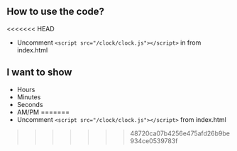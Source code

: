 ## How to use the code?
<<<<<<< HEAD
- Uncomment  ```<script src="/clock/clock.js"></script>``` in from index.html

## I want to show
- Hours
- Minutes
- Seconds
- AM/PM
=======
- Uncomment  ```<script src="/clock/clock.js"></script>``` from index.html
>>>>>>> 48720ca07b4256e475afd26b9be934ce0539783f
